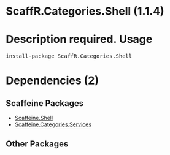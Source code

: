 ﻿ScaffR.Categories.Shell (1.1.4)
======
Description required.
Usage
======
<pre>install-package ScaffR.Categories.Shell</pre>
Dependencies (2)
=====

Scaffeine Packages
------
* [Scaffeine.Shell](https://github.com/wcpro/Scaffeine/tree/master/src/Scaffeine.Shell)
* [Scaffeine.Categories.Services](https://github.com/wcpro/Scaffeine/tree/master/src/Scaffeine.Categories.Services)

Other Packages
------
